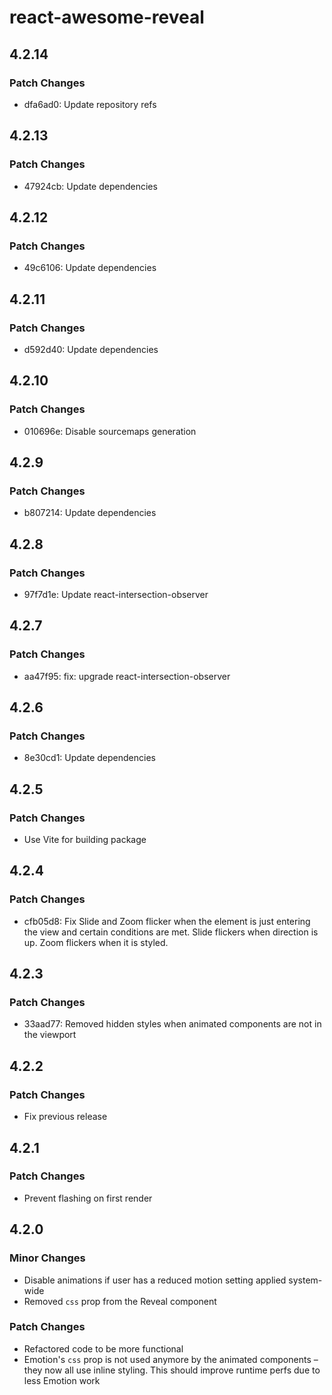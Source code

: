 # react-awesome-reveal

## 4.2.14

### Patch Changes

- dfa6ad0: Update repository refs

## 4.2.13

### Patch Changes

- 47924cb: Update dependencies

## 4.2.12

### Patch Changes

- 49c6106: Update dependencies

## 4.2.11

### Patch Changes

- d592d40: Update dependencies

## 4.2.10

### Patch Changes

- 010696e: Disable sourcemaps generation

## 4.2.9

### Patch Changes

- b807214: Update dependencies

## 4.2.8

### Patch Changes

- 97f7d1e: Update react-intersection-observer

## 4.2.7

### Patch Changes

- aa47f95: fix: upgrade react-intersection-observer

## 4.2.6

### Patch Changes

- 8e30cd1: Update dependencies

## 4.2.5

### Patch Changes

- Use Vite for building package

## 4.2.4

### Patch Changes

- cfb05d8: Fix Slide and Zoom flicker when the element is just entering the view and certain conditions are met. Slide flickers when direction is up. Zoom flickers when it is styled.

## 4.2.3

### Patch Changes

- 33aad77: Removed hidden styles when animated components are not in the viewport

## 4.2.2

### Patch Changes

- Fix previous release

## 4.2.1

### Patch Changes

- Prevent flashing on first render

## 4.2.0

### Minor Changes

- Disable animations if user has a reduced motion setting applied system-wide
- Removed `css` prop from the Reveal component

### Patch Changes

- Refactored code to be more functional
- Emotion's `css` prop is not used anymore by the animated components – they now all use inline styling. This should improve runtime perfs due to less Emotion work
